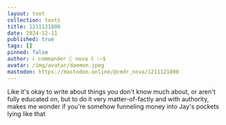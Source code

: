 ```yaml
---
layout: toot
collection: toots
title: 1211121800
date: 2024-12-11
published: true
tags: []
pinned: false
author: ⸸ commander ░ nova ⸸ :~$
avatar: /img/avatar/daemon.jpeg
mastodon: https://mastodon.online/@cmdr_nova/1211121800
---
```


Like it's okay to write about things you don't know much about, or aren't fully educated on, but to do it very matter-of-factly and with authority, makes me wonder if you're somehow funneling money into Jay's pockets lying like that
